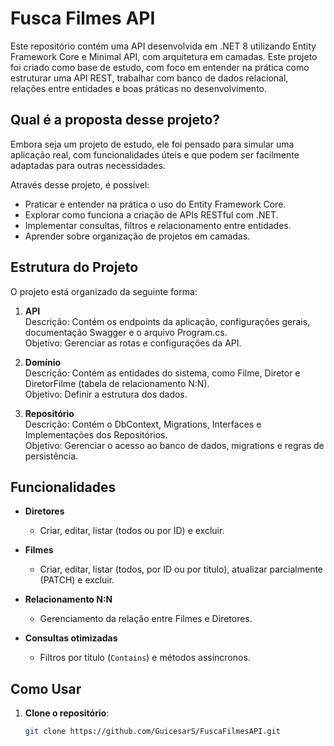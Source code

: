 # Fusca Filmes API

Este repositório contém uma API desenvolvida em .NET 8 utilizando Entity Framework Core e Minimal API, com arquitetura em camadas. Este projeto foi criado como base de estudo, com foco em entender na prática como estruturar uma API REST, trabalhar com banco de dados relacional, relações entre entidades e boas práticas no desenvolvimento.

## Qual é a proposta desse projeto?

Embora seja um projeto de estudo, ele foi pensado para simular uma aplicação real, com funcionalidades úteis e que podem ser facilmente adaptadas para outras necessidades.

Através desse projeto, é possível:

- Praticar e entender na prática o uso do Entity Framework Core.
- Explorar como funciona a criação de APIs RESTful com .NET.
- Implementar consultas, filtros e relacionamento entre entidades.
- Aprender sobre organização de projetos em camadas.

## Estrutura do Projeto

O projeto está organizado da seguinte forma:

1. **API**  
Descrição: Contém os endpoints da aplicação, configurações gerais, documentação Swagger e o arquivo Program.cs.  
Objetivo: Gerenciar as rotas e configurações da API.

2. **Domínio**  
Descrição: Contém as entidades do sistema, como Filme, Diretor e DiretorFilme (tabela de relacionamento N:N).  
Objetivo: Definir a estrutura dos dados.

3. **Repositório**  
Descrição: Contém o DbContext, Migrations, Interfaces e Implementações dos Repositórios.  
Objetivo: Gerenciar o acesso ao banco de dados, migrations e regras de persistência.

## Funcionalidades

- **Diretores**  
  - Criar, editar, listar (todos ou por ID) e excluir.

- **Filmes**  
  - Criar, editar, listar (todos, por ID ou por título), atualizar parcialmente (PATCH) e excluir.

- **Relacionamento N:N**  
  - Gerenciamento da relação entre Filmes e Diretores.

- **Consultas otimizadas**  
  - Filtros por título (`Contains`) e métodos assíncronos.

## Como Usar
1. **Clone o repositório**:
   ```bash
   git clone https://github.com/GuicesarS/FuscaFilmesAPI.git
